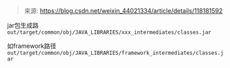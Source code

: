 > 来源: https://blog.csdn.net/weixin_44021334/article/details/118181592

jar包生成路`out/target/common/obj/JAVA_LIBRARIES/xxx_intermediates/classes.jar`

如framework路径`out/target/common/obj/JAVA_LIBRARIES/framework_intermediates/classes.jar`

